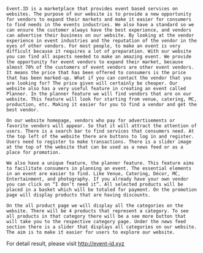 	Event.ID is a marketplace that provides event based services on websites. The purpose of our website is to provide a new opportunity for vendors to expand their markets and make it easier for consumers to find needs in the events industries. We also have a standard so we can ensure the customer always have the best experience, and vendors can advertise their business on our website. By looking at the vendor experience in event industries and the reputation of the vendor in the eyes of other vendors. For most people, to make an event is very difficult because it requires a lot of preparation. With our website you can find all aspects needed to make an amazing event. We provide the opportunity for event vendors to expand their market, because almost 70% of the customers of event vendors are other event vendors. It means the price that has been offered to consumers is the price that has been marked-up. What if you can contact the vendor that you are looking for? The price given will certainly be cheaper. Our website also has a very useful feature in creating an event called Planner. In the planner feature we will find vendors that are on our website. This feature will look for starting from venue, catering, MC, production, etc. Making it easier for you to find a vendor and get the best vendor.

 	On our website homepage, vendors who pay for advertisements or favorite vendors will appear. So that it will attract the attention of users. There is a search bar to find services that consumers need. At the top left of the website there are buttons to log in and register. Users need to register to make transactions. There is a slider image at the top of the website that can be used as a news feed or as a place for promotion.

 	We also have a unique feature, the planner feature. This feature aims to facilitate consumers in planning an event. The essential elements in an event are easier to find. Like Venue, Catering, Décor, MC, Entertainment, and photography. If you already have your own vendor you can click on “I don’t need it”. All selected products will be placed in a basket which will be totaled for payment. On the promotion page will display products that are having discounts.

 	On the all product page we will display all the categories on the website. There will be 4 products that represent a category. To see all products in that category there will be a see more button that will take you to the respective category page. Under the news feed section there is a slider that displays all categories on our website. The aim is to make it easier for users to explore our website.



For detail result, please visit http://event-id.xyz
